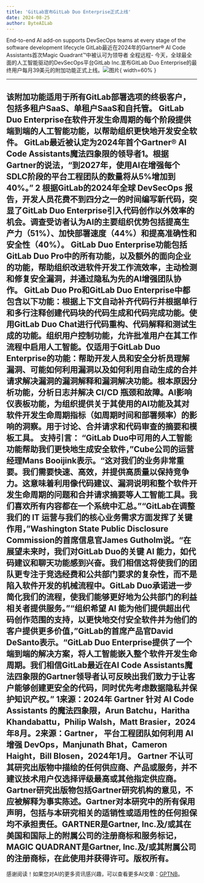 ```yaml
---
title: 'GitLab宣布GitLab Duo Enterprise正式上线'
date: 2024-08-25
author: ByteAILab
---
```


End-to-end AI add-on supports DevSecOps teams at every stage of the software development lifecycle
GitLab最近在2024年的Gartner® AI Code Assistants首次Magic Quadrant™中被认可为领导者
全程远程- 今天，全球最全面的人工智能驱动的DevSecOps平台GitLab Inc.宣布GitLab Duo Enterprise的最终用户每月39美元的附加功能正式上线。![图片](https://ai-techpark.com/wp-content/uploads/2024/08/GitLab-1-960x540.jpg){ width=60% }

---
该附加功能适用于所有GitLab部署选项的终极客户，包括多租户SaaS、单租户SaaS和自托管。
GitLab Duo Enterprise在软件开发生命周期的每个阶段提供端到端的人工智能功能，以帮助组织更快地开发安全软件。
GitLab最近被认定为2024年首个Gartner® AI Code Assistants魔法四象限的领导者1。根据Gartner的说法，“到2027年，使用AI在增强每个SDLC阶段的平台工程团队的数量将从5%增加到40%。”  2
根据GitLab的2024年全球 DevSecOps 报告，开发人员花费不到四分之一的时间编写新代码，突显了GitLab Duo Enterprise引入代码创作以外效率的机会。调查受访者认为AI的主要组织优势包括提高生产力（51%）、加快部署速度（44%）和提高准确性和安全性（40%）。
GitLab Duo Enterprise功能包括GitLab Duo Pro中的所有功能，以及额外的面向企业的功能，帮助组织改进软件开发工作流效率，主动检测和修复安全漏洞，并通过隐私为先的AI增强团队协作。
GitLab Duo Pro和GitLab Duo Enterprise中都包含以下功能：根据上下文自动补齐代码行并根据单行和多行注释创建代码块的代码生成和代码完成功能。使用GitLab Duo Chat进行代码重构、代码解释和测试生成的功能。组织用户控制功能，允许批准用户在其工作流程中启用人工智能。仅适用于GitLab Duo Enterprise的功能：帮助开发人员和安全分析员理解漏洞、可能如何利用漏洞以及如何利用自动生成的合并请求解决漏洞的漏洞解释和漏洞解决功能。根本原因分析功能，分析日志并解决 CI/CD 瓶颈和故障。AI影响仪表板功能，为组织提供关于其使用的AI功能及其对软件开发生命周期指标（如周期时间和部署频率）的影响的洞察。用于讨论、合并请求和代码审查的摘要和模板工具。
支持引言：
“GitLab Duo中可用的人工智能功能帮助我们更快地生成安全软件，”Cube公司的运营经理Mans Booijink表示。“这对我们的业务非常重要。我们需要快速、高效，并提供高质量以保持竞争力。这意味着利用像代码建议、漏洞说明和整个软件开发生命周期的问题和合并请求摘要等人工智能工具。我们喜欢所有内容都在一个系统中汇总。”“GitLab在调整我们的 IT 运营与我们的核心业务需求方面发挥了关键作用，”Washington State Public Disclosure Commission的首席信息官James Gutholm说。“在展望未来时，我们对GitLab Duo的关键 AI 能力，如代码建议和聊天功能感到兴奋。我们相信这将使我们的团队更专注于竞选经费和公共部门要求的复杂性，而不是陷入软件开发的机械流程中。GitLab Duo承诺进一步简化我们的流程，使我们能够更好地为公共部门的利益相关者提供服务。”“组织希望 AI 能为他们提供超出代码创作范围的支持，以更快地交付安全软件并为他们的客户提供更多价值，”GitLab的首席产品官David DeSanto表示。“GitLab Duo Enterprise提供了一个端到端的解决方案，将人工智能嵌入整个软件开发生命周期。我们相信GitLab最近在AI Code Assistants魔法四象限的Gartner领导者认可反映出我们致力于让客户能够创建更安全的代码，同时优先考虑数据隐私并保护知识产权。”
1来源：2024年 Gartner 针对 AI Code Assistants 的魔法四象限，Arun Batchu，Haritha Khandabattu，Philip Walsh，Matt Brasier，2024年8月。2来源：Gartner， 平台工程团队如何利用 AI 增强 DevOps，Manjunath Bhat，Cameron Haight，Bill Blosen，2024年1月。
Gartner 不认可其研究出版物中描绘的任何供应商、产品或服务，并不建议技术用户仅选择评级最高或其他指定供应商。Gartner研究出版物包括Gartner研究机构的意见，不应被解释为事实陈述。Gartner对本研究中的所有保用声明，包括与本研究相关的适销性或适用性的任何担保均不承担责任。GARTNER是Gartner, Inc.及/或其在美国和国际上的附属公司的注册商标和服务标记，MAGIC QUADRANT是Gartner, Inc.及/或其附属公司的注册商标，在此使用并获得许可。版权所有。
---
感谢阅读！如果您对AI的更多资讯感兴趣，可以查看更多AI文章：[GPTNB](https://gptnb.com)。